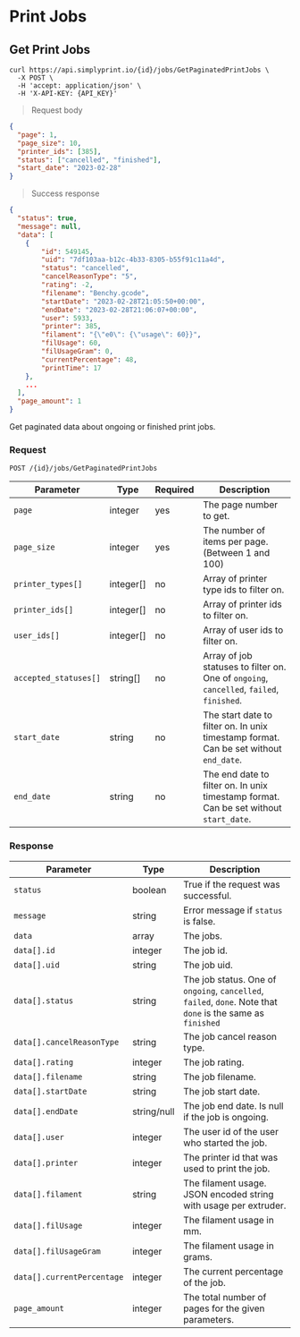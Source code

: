 # Print Jobs

## Get Print Jobs

```shell
curl https://api.simplyprint.io/{id}/jobs/GetPaginatedPrintJobs \
  -X POST \
  -H 'accept: application/json' \
  -H 'X-API-KEY: {API_KEY}'
```

> Request body

```json
{
  "page": 1,
  "page_size": 10,
  "printer_ids": [385],
  "status": ["cancelled", "finished"],
  "start_date": "2023-02-28"
}
```

> Success response

```json
{
  "status": true,
  "message": null,
  "data": [
    {
        "id": 549145,
        "uid": "7df103aa-b12c-4b33-8305-b55f91c11a4d",
        "status": "cancelled",
        "cancelReasonType": "5",
        "rating": -2,
        "filename": "Benchy.gcode",
        "startDate": "2023-02-28T21:05:50+00:00",
        "endDate": "2023-02-28T21:06:07+00:00",
        "user": 5933,
        "printer": 385,
        "filament": "{\"e0\": {\"usage\": 60}}",
        "filUsage": 60,
        "filUsageGram": 0,
        "currentPercentage": 48,
        "printTime": 17
    },
    ...
  ],
  "page_amount": 1
}
```

Get paginated data about ongoing or finished print jobs.

### Request

`POST /{id}/jobs/GetPaginatedPrintJobs`

| Parameter | Type | Required | Description |
|-----------|------|----------|-------------|
| `page` | integer | yes | The page number to get. |
| `page_size` | integer | yes | The number of items per page. (Between 1 and 100) |
| `printer_types[]` | integer[] | no | Array of printer type ids to filter on. |
| `printer_ids[]` | integer[] | no | Array of printer ids to filter on. |
| `user_ids[]` | integer[] | no | Array of user ids to filter on. |
| `accepted_statuses[]` | string[] | no | Array of job statuses to filter on. One of `ongoing`, `cancelled`, `failed`, `finished`. |
| `start_date` | string | no | The start date to filter on. In unix timestamp format. Can be set without `end_date`. |
| `end_date` | string | no | The end date to filter on. In unix timestamp format. Can be set without `start_date`. |

### Response

| Parameter | Type | Description |
| --------- | ---- | ----------- |
| `status` | boolean | True if the request was successful. |
| `message` | string | Error message if `status` is false. |
| `data` | array | The jobs. |
| `data[].id` | integer | The job id. |
| `data[].uid` | string | The job uid. |
| `data[].status` | string | The job status. One of `ongoing`, `cancelled`, `failed`, `done`. Note that `done` is the same as `finished` |
| `data[].cancelReasonType` | string | The job cancel reason type. |
| `data[].rating` | integer | The job rating. |
| `data[].filename` | string | The job filename. |
| `data[].startDate` | string | The job start date. |
| `data[].endDate` | string/null | The job end date. Is null if the job is ongoing. |
| `data[].user` | integer | The user id of the user who started the job. |
| `data[].printer` | integer | The printer id that was used to print the job. |
| `data[].filament` | string | The filament usage. JSON encoded string with usage per extruder. |
| `data[].filUsage` | integer | The filament usage in mm. |
| `data[].filUsageGram` | integer | The filament usage in grams. |
| `data[].currentPercentage` | integer | The current percentage of the job. |
| `page_amount` | integer | The total number of pages for the given parameters. |
